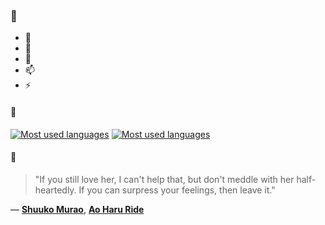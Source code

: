 ### 👋

- 🔭
- 🌱
- 💬
- 📫
- ⚡

#### 🧏

[![Most used languages](https://github-readme-stats-aynah.vercel.app/api/top-langs/?username=aynh&theme=solarized-dark&langs_count=6&layout=compact&hide_title=true)](https://github.com/anuraghazra/github-readme-stats#gh-dark-mode-only)
[![Most used languages](https://github-readme-stats-aynah.vercel.app/api/top-langs/?username=aynh&theme=solarized-light&langs_count=6&layout=compact&hide_title=true)](https://github.com/anuraghazra/github-readme-stats#gh-light-mode-only)

#### 💬

> "If you still love her, I can't help that, but don't meddle with her half-heartedly. If you can surpress your feelings, then leave it."

&mdash; [**Shuuko Murao**](https://myanimelist.net/character.php?q=Shuuko%20Murao&cat=character), [**Ao Haru Ride**](https://myanimelist.net/search/all?q=Ao%20Haru%20Ride&cat=all)
